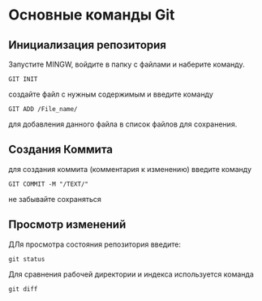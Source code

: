  # Основные команды Git


 ## Инициализация репозитория
 Запустите MINGW, войдите в папку с файлами и наберите команду. 
 ```
 GIT INIT
 ```

 создайте файл с нужным содержимым и введите команду 
 ```
 GIT ADD /File_name/
 ```
для добавления данного файла в список файлов для сохранения.
 
 ## Создания Коммита
 для создания коммита (комментария к изменению) введите команду
```
GIT COMMIT -M "/TEXT/"
```
не забывайте сохраняться

## Просмотр изменений
ДЛя просмотра состояния репозитория введите:
```
git status
```
Для сравнения рабочей директории и индекса используется команда
```
git diff
```
